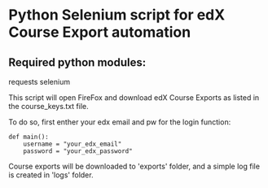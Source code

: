 # Python Selenium script for edX Course Export automation

## Required python modules:
requests
selenium

This script will open FireFox and download edX Course Exports as listed in the course_keys.txt file. 

To do so, first enther your edx email and pw for the login function:

```
def main():
    username = "your_edx_email"
    password = "your_edx_password"
```

Course exports will be downloaded to 'exports' folder, and a simple log file is created in 'logs' folder.
